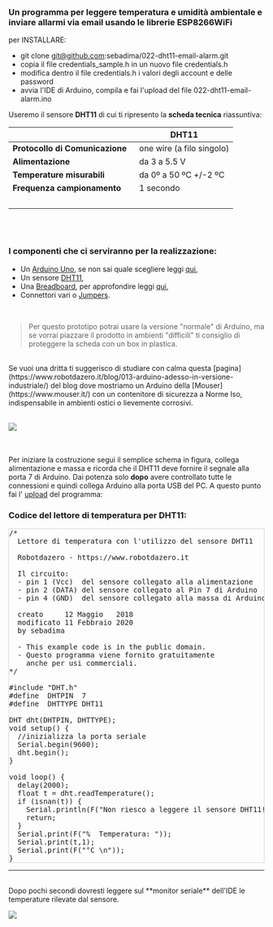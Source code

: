 
### Un programma per leggere temperatura e umidità ambientale e inviare allarmi via email usando le librerie ESP8266WiFi

per INSTALLARE:

* git clone git@github.com:sebadima/022-dht11-email-alarm.git
* copia il file credentials_sample.h in un nuovo file credentials.h
* modifica dentro il file credentials.h i valori degli account e delle password
* avvia l'IDE di Arduino, compila e fai l'upload del file 022-dht11-email-alarm.ino


Useremo il sensore **DHT11** di cui ti ripresento la **scheda tecnica** riassuntiva: 





|                            | **DHT11**                                                                                                                                                |
| -------------------------- | -------------------------------------------------------------------------------------------------------------------------------------------------------- |
| **Protocollo di Comunicazione** &nbsp;|  one wire (a filo singolo)                                                                                                                                                 |
| **Alimentazione**     | da 3 a 5.5 V                                                                                                                                               |
| **Temperature misurabili**      | da 0º a 50 ºC +/-2 ºC                                                                                                                                       |
| **Frequenza campionamento**        | 1 secondo                                                                                                                                                 |
<br>                                                                        |
<br>
<br>

### I componenti che ci serviranno per la realizzazione:

- Un [Arduino Uno](https://www.amazon.it/s?k=arduino&__mk_it_IT=%C3%85M%C3%85%C5%BD%C3%95%C3%91&ref=nb_sb_noss_1), se non sai quale scegliere leggi [qui](https://www.robotdazero.it/blog/009-la-guida-definitiva-per-scegliere-il-tuo-arduino/),
- Un sensore [DHT11](https://www.amazon.it/s?k=DHT11&__mk_it_IT=%C3%85M%C3%85%C5%BD%C3%95%C3%91&ref=nb_sb_noss_2),
- Una [Breadboard](https://www.amazon.it/s?k=breadboard+arduino&__mk_it_IT=%C3%85M%C3%85%C5%BD%C3%95%C3%91&crid=1NVTYI16ZUH03&sprefix=brea%2Caps%2C209&ref=nb_sb_ss_i_3_4), per approfondire leggi [qui](https://www.robotdazero.it/blog/008-iniziare-con-le-bredboard/),
- Connettori vari o [Jumpers](https://www.amazon.it/s?k=jumper+arduino&__mk_it_IT=%C3%85M%C3%85%C5%BD%C3%95%C3%91&ref=nb_sb_noss_1).

<br>

> Per questo prototipo potrai usare la versione "normale" di Arduino, ma se vorrai piazzare il prodotto in ambienti "difficili" ti consiglio di proteggere la scheda con un box in plastica. 


<br>
Se vuoi una dritta ti suggerisco di studiare con calma questa [pagina](https://www.robotdazero.it/blog/013-arduino-adesso-in-versione-industriale/) del blog dove mostriamo un Arduino della  [Mouser](https://www.mouser.it/) con un contenitore di sicurezza a Norme Iso, indispensabile in ambienti ostici o lievemente corrosivi.

<br>
<br>

![](https://res.cloudinary.com/sebadima/image/upload/v1591736591/001/DHT22_20Design_bb_dfydiv.jpg)

<br><br>
Per iniziare la costruzione segui il semplice schema in figura, collega alimentazione e massa e ricorda che il DHT11 deve fornire il segnale alla porta 7 di Arduino. Dai potenza solo **dopo** avere controllato tutte le connessioni e quindi collega Arduino alla porta USB del PC. A questo punto fai l' [upload](https://www.robotdazero.it/blog/004-come-installare-ide-di-arduino/) del programma:



### Codice del lettore di temperatura per DHT11:

<pre  class="prettyprint linenums" style="border:1px solid #d6d4d4;" >
/* 
  Lettore di temperatura con l'utilizzo del sensore DHT11
  
  Robotdazero - https://www.robotdazero.it
    
  Il circuito:
  - pin 1 (Vcc)  del sensore collegato alla alimentazione
  - pin 2 (DATA) del sensore collegato al Pin 7 di Arduino
  - pin 4 (GND)  del sensore collegato alla massa di Arduino
  
  creato     12 Maggio   2018
  modificato 11 Febbraio 2020
  by sebadima 

  - This example code is in the public domain.
  - Questo programma viene fornito gratuitamente 
    anche per usi commerciali.
*/

#include "DHT.h"
#define  DHTPIN  7
#define  DHTTYPE DHT11   

DHT dht(DHTPIN, DHTTYPE);
void setup() {
  //inizializza la porta seriale
  Serial.begin(9600);
  dht.begin();
}

void loop() {
  delay(2000);
  float t = dht.readTemperature();
  if (isnan(t)) {
    Serial.println(F("Non riesco a leggere il sensore DHT11!"));
    return;
  }
  Serial.print(F("%  Temperatura: "));
  Serial.print(t,1);
  Serial.print(F("°C \n"));
}
</pre>


---

<br> 
Dopo pochi secondi dovresti leggere sul **monitor seriale** dell'IDE le temperature rilevate dal sensore. 

</br>

![](https://res.cloudinary.com/sebadima/image/upload/v1591976320/001/image_uak2rx.png)

</br>


